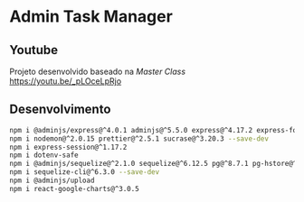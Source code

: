 # Admin Task Manager

## Youtube
Projeto desenvolvido baseado na *Master Class*
https://youtu.be/_pLOceLpRjo

## Desenvolvimento

```bash
npm i @adminjs/express@^4.0.1 adminjs@^5.5.0 express@^4.17.2 express-formidable@^1.2.0 tslib@^2.3.1
npm i nodemon@^2.0.15 prettier@^2.5.1 sucrase@^3.20.3 --save-dev
npm i express-session@^1.17.2
npm i dotenv-safe
npm i @adminjs/sequelize@^2.1.0 sequelize@^6.12.5 pg@^8.7.1 pg-hstore@^2.3.4
npm i sequelize-cli@^6.3.0 --save-dev
npm i @adminjs/upload
npm i react-google-charts@^3.0.5
```